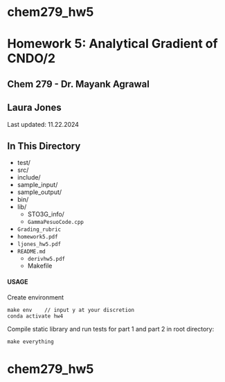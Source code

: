 # chem279_hw5

# Homework 5: Analytical Gradient of CNDO/2
  ## Chem 279 - Dr. Mayank Agrawal
  ## Laura Jones

  Last updated: 11.22.2024

 ## In This Directory
  - test/
  - src/
  - include/
  - sample_input/
  - sample_output/
  - bin/
  - lib/
	- STO3G_info/
	- `GammaPesuoCode.cpp`
  - `Grading_rubric`
  - `homework5.pdf`
  - `ljones_hw5.pdf`
  - `README.md`
	- `derivhw5.pdf`
	- Makefile

#### USAGE
Create environment
```
make env 	// input y at your discretion
conda activate hw4
```

Compile static library and run tests for part 1 and part 2 in root directory:
```
make everything
```
# chem279_hw5
